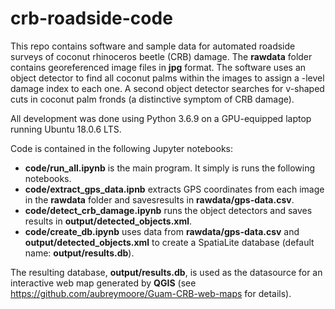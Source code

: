 # crb-roadside-code

This repo contains software and sample data for automated roadside surveys of coconut rhinoceros beetle (CRB) damage. 
The **rawdata** folder contains georeferenced image files in **jpg** format.
The software uses an object detector to find all coconut palms within the images to assign a -level damage index to each one. 
A second object detector searches for v-shaped cuts in coconut palm fronds (a distinctive symptom of CRB damage).

All development was done using Python 3.6.9 on a GPU-equipped laptop running Ubuntu 18.0.6 LTS.

Code is contained in the following Jupyter notebooks:

* **code/run_all.ipynb** is the main program. It simply is runs the following notebooks.
* **code/extract_gps_data.ipnb** extracts GPS coordinates from each image in the **rawdata** folder and 
savesresults in **rawdata/gps-data.csv**.
* **code/detect_crb_damage.ipynb** runs the object detectors and saves results in **output/detected_objects.xml**.
* **code/create_db.ipynb** uses data from **rawdata/gps-data.csv** and **output/detected_objects.xml** to create 
a SpatiaLite database (default name: **output/results.db**).  

The resulting database, **output/results.db**, is used as the datasource for an interactive web map generated 
by **QGIS** (see https://github.com/aubreymoore/Guam-CRB-web-maps for details).

